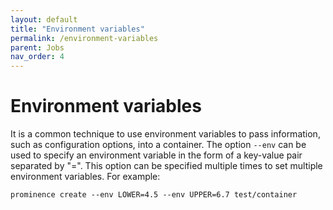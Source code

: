 ```yaml
---
layout: default
title: "Environment variables"
permalink: /environment-variables
parent: Jobs
nav_order: 4
---
```

# Environment variables
It is a common technique to use environment variables to pass information, such as configuration options, into a container. The option `--env` can be used to specify an environment variable in the form of a key-value pair separated by "=". This option can be specified multiple times to set multiple environment variables. For example:
```
prominence create --env LOWER=4.5 --env UPPER=6.7 test/container
```
